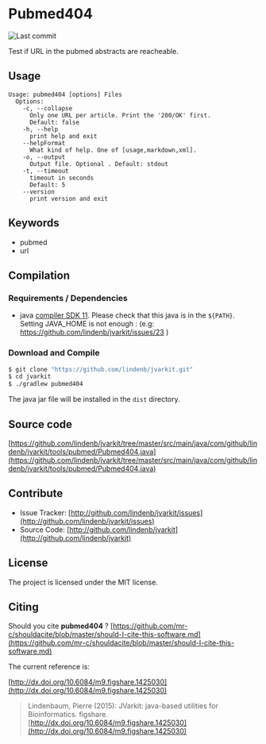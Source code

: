 # Pubmed404

![Last commit](https://img.shields.io/github/last-commit/lindenb/jvarkit.png)

Test if URL in the pubmed abstracts are reacheable.


## Usage

```
Usage: pubmed404 [options] Files
  Options:
    -c, --collapse
      Only one URL per article. Print the '200/OK' first.
      Default: false
    -h, --help
      print help and exit
    --helpFormat
      What kind of help. One of [usage,markdown,xml].
    -o, --output
      Output file. Optional . Default: stdout
    -t, --timeout
      timeout in seconds
      Default: 5
    --version
      print version and exit

```


## Keywords

 * pubmed
 * url


## Compilation

### Requirements / Dependencies

* java [compiler SDK 11](https://jdk.java.net/11/). Please check that this java is in the `${PATH}`. Setting JAVA_HOME is not enough : (e.g: https://github.com/lindenb/jvarkit/issues/23 )


### Download and Compile

```bash
$ git clone "https://github.com/lindenb/jvarkit.git"
$ cd jvarkit
$ ./gradlew pubmed404
```

The java jar file will be installed in the `dist` directory.

## Source code 

[https://github.com/lindenb/jvarkit/tree/master/src/main/java/com/github/lindenb/jvarkit/tools/pubmed/Pubmed404.java](https://github.com/lindenb/jvarkit/tree/master/src/main/java/com/github/lindenb/jvarkit/tools/pubmed/Pubmed404.java)


## Contribute

- Issue Tracker: [http://github.com/lindenb/jvarkit/issues](http://github.com/lindenb/jvarkit/issues)
- Source Code: [http://github.com/lindenb/jvarkit](http://github.com/lindenb/jvarkit)

## License

The project is licensed under the MIT license.

## Citing

Should you cite **pubmed404** ? [https://github.com/mr-c/shouldacite/blob/master/should-I-cite-this-software.md](https://github.com/mr-c/shouldacite/blob/master/should-I-cite-this-software.md)

The current reference is:

[http://dx.doi.org/10.6084/m9.figshare.1425030](http://dx.doi.org/10.6084/m9.figshare.1425030)

> Lindenbaum, Pierre (2015): JVarkit: java-based utilities for Bioinformatics. figshare.
> [http://dx.doi.org/10.6084/m9.figshare.1425030](http://dx.doi.org/10.6084/m9.figshare.1425030)

